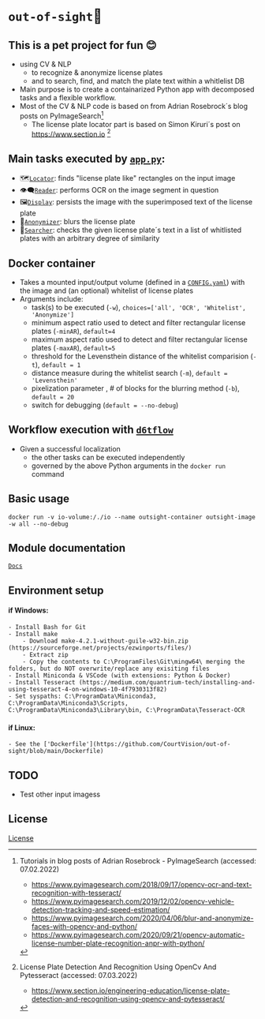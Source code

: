 # `out-of-sight`:eyes:
## This is a pet project for fun :blush:
- using CV & NLP 
    - to recognize & anonymize license plates 
    - and to search, find, and match the plate text within a whitlelist DB
- Main purpose is to create a containarized Python app with decomposed tasks and a flexible workflow.
- Most of the CV & NLP code is based on from Adrian Rosebrock´s blog posts on PyImageSearch[^1]
    - The license plate locator part is based on Simon Kiruri´s post on https://www.section.io [^2]

## Main tasks executed by [`app.py`](https://github.com/CourtVision/out-of-sight/blob/main/outsight/app.py):
- :world_map:[`Locator`](https://github.com/CourtVision/out-of-sight/blob/main/outsight/utils/locator.py): finds "license plate like" rectangles on the input image
- :eye_speech_bubble:[`Reader`](https://github.com/CourtVision/out-of-sight/blob/main/outsight/utils/reader.py): performs OCR on the image segment in question
- :framed_picture:[`Display`](https://github.com/CourtVision/out-of-sight/blob/main/outsight/utils/display.py): persists the image with the superimposed text of the license plate
- :see_no_evil:[`Anonymizer`](https://github.com/CourtVision/out-of-sight/blob/main/outsight/utils/anonymizer.py): blurs the license plate 
- :scroll:[`Searcher`](https://github.com/CourtVision/out-of-sight/blob/main/outsight/utils/searcher.py): checks the given license plate´s text in a list of whitlisted plates with an arbitrary degree of similarity

## Docker container
- Takes a mounted input/output volume (defined in a [`CONFIG.yaml`](https://github.com/CourtVision/out-of-sight/blob/main/CONFIG.yaml)) with the image and (an optional) whitelist of license plates
- Arguments include:
    -  task(s) to be executed (`-w`), `choices=['all', 'OCR', 'Whitelist', 'Anonymize']`
    -  minimum aspect ratio used to detect and filter rectangular license plates (`-minAR`), `default=4`
    -  maximum aspect ratio used to detect and filter rectangular license plates (`-maxAR`), `default=5`
    -  threshold for the Levensthein distance of the whitelist comparision (`-t`), `default = 1`
    -  distance measure during the whitelist search (`-m`), `default = 'Levensthein'`
    -  pixelization parameter , # of blocks for the blurring method (`-b`), `default = 20`
    -  switch for debugging (`default = --no-debug`)

## Workflow execution with [`d6tflow`](https://github.com/d6t/d6tflow)
- Given a successful localization
    - the other tasks can be executed independently
    - governed by the above Python arguments in the `docker run` command

## Basic usage
`docker run -v io-volume:/./io --name outsight-container outsight-image -w all --no-debug`

## Module documentation
[`Docs`](https://rawcdn.githack.com/CourtVision/out-of-sight/master/outsight/docs/index.html)

## Environment setup
#### if Windows:
    - Install Bash for Git
    - Install make
        - Download make-4.2.1-without-guile-w32-bin.zip (https://sourceforge.net/projects/ezwinports/files/)
        - Extract zip
        - Copy the contents to C:\ProgramFiles\Git\mingw64\ merging the folders, but do NOT overwrite/replace any exisiting files    
    - Install Miniconda & VSCode (with extensions: Python & Docker)
    - Install Tesseract (https://medium.com/quantrium-tech/installing-and-using-tesseract-4-on-windows-10-4f7930313f82)
    - Set syspaths: C:\ProgramData\Miniconda3, C:\ProgramData\Miniconda3\Scripts, C:\ProgramData\Miniconda3\Library\bin, C:\ProgramData\Tesseract-OCR
#### if Linux:
    - See the ['Dockerfile'](https://github.com/CourtVision/out-of-sight/blob/main/Dockerfile)

## TODO
- Test other input imagess

## License
[License](https://github.com/CourtVision/out-of-sight/blob/main/outsight/LICENSE)


[^1]: Tutorials in blog posts of Adrian Rosebrock - PyImageSearch (accessed: 07.02.2022)
      - https://www.pyimagesearch.com/2018/09/17/opencv-ocr-and-text-recognition-with-tesseract/
      - https://www.pyimagesearch.com/2019/12/02/opencv-vehicle-detection-tracking-and-speed-estimation/
      - https://www.pyimagesearch.com/2020/04/06/blur-and-anonymize-faces-with-opencv-and-python/
      - https://www.pyimagesearch.com/2020/09/21/opencv-automatic-license-number-plate-recognition-anpr-with-python/

[^2]: License Plate Detection And Recognition Using OpenCv And Pytesseract (accessed: 07.03.2022)
      -  https://www.section.io/engineering-education/license-plate-detection-and-recognition-using-opencv-and-pytesseract/